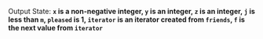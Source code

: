 Output State: **`x` is a non-negative integer, `y` is an integer, `z` is an integer, `j` is less than `m`, `pleased` is 1, `iterator` is an iterator created from `friends`, `f` is the next value from `iterator`**